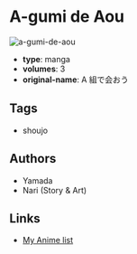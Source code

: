 # A-gumi de Aou

![a-gumi-de-aou](https://cdn.myanimelist.net/images/manga/4/175897.jpg)

-   **type**: manga
-   **volumes**: 3
-   **original-name**: A 組で会おう

## Tags

-   shoujo

## Authors

-   Yamada
-   Nari (Story & Art)

## Links

-   [My Anime list](https://myanimelist.net/manga/8132/A-gumi_de_Aou)
